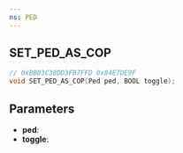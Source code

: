 ```yaml
---
ns: PED
---
```

## SET_PED_AS_COP

```c
// 0xBB03C38DD3FB7FFD 0x84E7DE9F
void SET_PED_AS_COP(Ped ped, BOOL toggle);
```

## Parameters
* **ped**:
* **toggle**:
